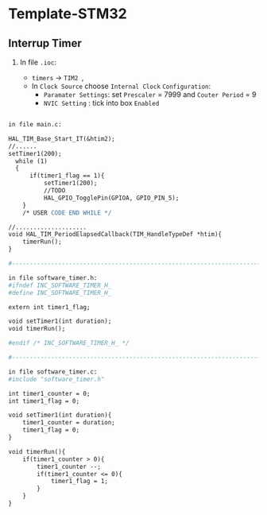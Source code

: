 # Template-STM32

## Interrup Timer

1. In file `.ioc`:

   * `timers` -> `TIM2 `,
   * In `Clock Source` choose `Internal Clock`
     `Configuration`:
     * `Paramater Settings`:     set `Prescaler` = 7999 and `Couter Period` = 9
     * `NVIC Setting` : tick into box `Enabled`

```apache

in file main.c:  

HAL_TIM_Base_Start_IT(&htim2);
//......
setTimer1(200);
  while (1)
  {
	  if(timer1_flag == 1){
		  setTimer1(200);
		  //TODO
		  HAL_GPIO_TogglePin(GPIOA, GPIO_PIN_5);
    }
    /* USER CODE END WHILE */

//....................
void HAL_TIM_PeriodElapsedCallback(TIM_HandleTypeDef *htim){
	timerRun();
}

#--------------------------------------------------------------------------------------------------------------------

in file software_timer.h:
#ifndef INC_SOFTWARE_TIMER_H_
#define INC_SOFTWARE_TIMER_H_

extern int timer1_flag;

void setTimer1(int duration);
void timerRun();

#endif /* INC_SOFTWARE_TIMER_H_ */

#--------------------------------------------------------------------------------------------------------------------

in file software_timer.c:
#include "software_timer.h"

int timer1_counter = 0;
int timer1_flag = 0;

void setTimer1(int duration){
	timer1_counter = duration;
	timer1_flag = 0;
}

void timerRun(){
	if(timer1_counter > 0){
		timer1_counter --;
		if(timer1_counter <= 0){
			timer1_flag = 1;
		}
	}
}

```
